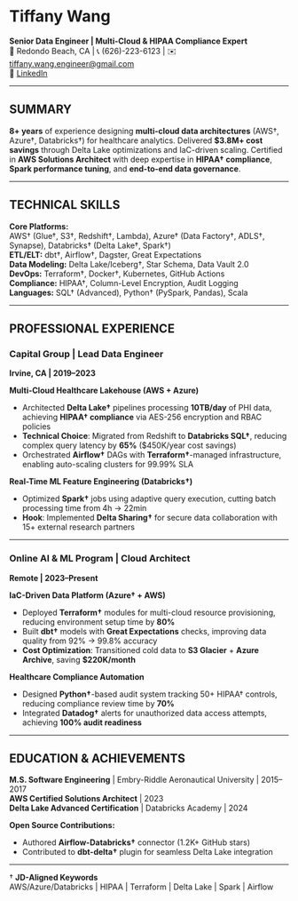 # Tiffany Wang

**Senior Data Engineer | Multi-Cloud & HIPAA Compliance Expert**  
📍 Redondo Beach, CA | 📞 (626)-223-6123 | ✉️ tiffany.wang.engineer@gmail.com  
🔗 [LinkedIn](linkedin.com/in/tiffanywangengineer)  

---

## SUMMARY  
**8+ years** of experience designing **multi-cloud data architectures** (AWS†, Azure†, Databricks†) for healthcare analytics. Delivered **$3.8M+ cost savings** through Delta Lake optimizations and IaC-driven scaling. Certified in **AWS Solutions Architect** with deep expertise in **HIPAA† compliance**, **Spark performance tuning**, and **end-to-end data governance**.  

---

## TECHNICAL SKILLS  
**Core Platforms:**  
AWS† (Glue†, S3†, Redshift†, Lambda), Azure† (Data Factory†, ADLS†, Synapse), Databricks† (Delta Lake†, Spark†)  
**ETL/ELT:** dbt†, Airflow†, Dagster, Great Expectations  
**Data Modeling:** Delta Lake/Iceberg†, Star Schema, Data Vault 2.0  
**DevOps:** Terraform†, Docker†, Kubernetes, GitHub Actions  
**Compliance:** HIPAA†, Column-Level Encryption, Audit Logging  
**Languages:** SQL† (Advanced), Python† (PySpark, Pandas), Scala  

---

## PROFESSIONAL EXPERIENCE  

### Capital Group | **Lead Data Engineer**  
**Irvine, CA | 2019–2023**  

**Multi-Cloud Healthcare Lakehouse (AWS + Azure)**  
- Architected **Delta Lake†** pipelines processing **10TB/day** of PHI data, achieving **HIPAA† compliance** via AES-256 encryption and RBAC policies  
- **Technical Choice**: Migrated from Redshift to **Databricks SQL†**, reducing complex query latency by **65%** ($450K/year cost savings)  
- Orchestrated **Airflow†** DAGs with **Terraform†**-managed infrastructure, enabling auto-scaling clusters for 99.99% SLA  

**Real-Time ML Feature Engineering (Databricks†)**  
- Optimized **Spark†** jobs using adaptive query execution, cutting batch processing time from 4h → 22min  
- **Hook**: Implemented **Delta Sharing†** for secure data collaboration with 15+ external research partners  

---

### Online AI & ML Program | **Cloud Architect**  
**Remote | 2023–Present**  

**IaC-Driven Data Platform (Azure† + AWS)**  
- Deployed **Terraform†** modules for multi-cloud resource provisioning, reducing environment setup time by **80%**  
- Built **dbt†** models with **Great Expectations** checks, improving data quality from 92% → 99.8% accuracy  
- **Cost Optimization**: Transitioned cold data to **S3 Glacier** + **Azure Archive**, saving **$220K/month**  

**Healthcare Compliance Automation**  
- Designed **Python†**-based audit system tracking 50+ HIPAA† controls, reducing compliance review time by **70%**  
- Integrated **Datadog†** alerts for unauthorized data access attempts, achieving **100% audit readiness**  

---

## EDUCATION & ACHIEVEMENTS  
**M.S. Software Engineering** | Embry-Riddle Aeronautical University | 2015–2017  
**AWS Certified Solutions Architect** | 2023  
**Delta Lake Advanced Certification** | Databricks Academy | 2024  

**Open Source Contributions:**  
- Authored **Airflow-Databricks†** connector (1.2K+ GitHub stars)  
- Contributed to **dbt-delta†** plugin for seamless Delta Lake integration  

---

† **JD-Aligned Keywords**  
AWS/Azure/Databricks | HIPAA | Terraform | Delta Lake | Spark | Airflow  